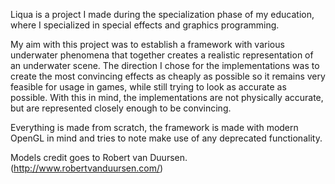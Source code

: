 Liqua is a project I made during the specialization phase of my education, where I specialized in special effects and graphics programming.

My aim with this project was to establish a framework with various underwater phenomena that together creates a realistic representation of an underwater scene. The direction I chose for the implementations was to create the most convincing effects as cheaply as possible so it remains very feasible for usage in games, while still trying to look as accurate as possible. With this in mind, the implementations are not physically accurate, but are represented closely enough to be convincing.

Everything is made from scratch, the framework is made with modern OpenGL in mind and tries to note make use of any deprecated functionality.

Models credit goes to Robert van Duursen. (http://www.robertvanduursen.com/)
